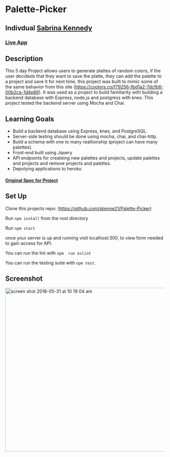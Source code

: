 # Palette-Picker

## Indivdual [Sabrina Kennedy](https://github.com/skenne21)
### [Live App](skenne21-palette-picker.herokuapp.com)

## Description

This 5 day Project allows users to generate plattes of random colors, if the user decideds that they want to save the platte, they can add the palette to a project and save it for next time, this project was built to mimic some of the same behavior from this site (https://coolors.co/f79256-fbd1a2-7dcfb6-00b2ca-1d4e89). It was used as a project to build familiarity with building a backend database with Express, node.js and postgress with knex. This project tested the backend server using Mocha and Chai.

## Learning Goals

* Build a backend database using Express, knex, and PostgreSQL.
* Server-side testing should be done using mocha, chai, and chai-http.
* Build a schema with one to many realtionship (project can have many palettes).
* Front-end built using Jquery
* API endpoints for createing new palettes and projects, update palettes and projects and remove projects and palettes.
* Depolying applications to heroku


#### [Original Spec for Project](http://frontend.turing.io/projects/palette-picker.html)


## Set Up


Clone this projects repo: (https://github.com/skenne21/Palette-Picker)

Run `npm install` from the root directory

Run `npm start`

once your server is up and running visit localhost:300, to view form needed to gain access for API.

You can run the lint with `npm  run eslint`

You can run the testing suite with `npm test`.


## Screenshot

<img width="518" alt="screen shot 2018-05-31 at 10 19 04 am" src="https://user-images.githubusercontent.com/30216992/40794375-2cc8f352-64bc-11e8-94e5-4c830bfc1971.png">
